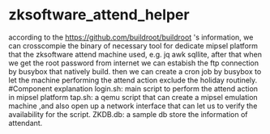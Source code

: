 # zksoftware_attend_helper
according to the https://github.com/buildroot/buildroot 's information, we can crosscompie the binary of necessary tool for dedicate mipsel platform that the zksoftware attend machine used, e.g. jq awk sqllite, after that when we get the root password from internet we can estabish the ftp connection by busybox that natively build. then we can create a cron job by busybox to let the machine performing the attend action exclude the holiday routinely.
#Component explanation
login.sh: main script to perform the attend action in mipsel platform
tap.sh: a qemu script that can create a mipsel emulation machine ,and also open up a network interface that can let us to verify the availability for the script.
ZKDB.db: a sample db store the information of attendant.
